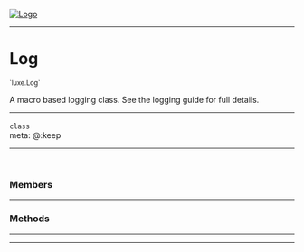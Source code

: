 
[![Logo](../../images/logo.png)](../../api/index.html)

---



<h1>Log</h1>
<small>`luxe.Log`</small>

A macro based logging class. See the logging guide for full details.

---

`class`
<span class="meta">
<br/>meta: @:keep
</span>


---


&nbsp;
&nbsp;






<h3>Members</h3> <hr/>





<h3>Methods</h3> <hr/>






---

&nbsp;
&nbsp;
&nbsp;
&nbsp;